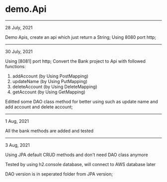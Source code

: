 # demo.Api
******************************************************

28 July, 2021

Demo Apis, create an api which just return a String;
Using 8080 port http;
******************************************************

30 July, 2021

Using [8081] port http;
Convert the Bank project to Api with followed functions:

1. addAccount (by Using PostMapping)
2. updateName (by Using PutMapping)
3. deleteAccount  (by Using DeleteMapping)
4. getAccount (by Using GetMapping)

Editted some DAO class method for better using 
such as update name and add account and delete account;

******************************************************
1 Aug, 2021

All the bank methods are added and tested

******************************************************
3 Aug, 2021

Using JPA default CRUD methods and don't need DAO class anymore

Tested by using h2.console database, will connect to AWS database later

DAO version is in seperated folder from JPA version;
